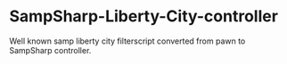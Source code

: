 # SampSharp-Liberty-City-controller
Well known samp liberty city filterscript converted from pawn to SampSharp controller.
